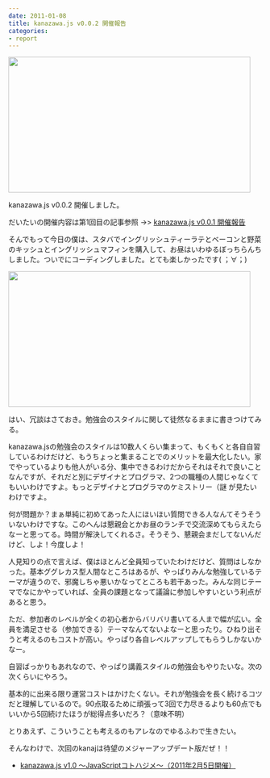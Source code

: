 ```yaml
---
date: 2011-01-08
title: kanazawa.js v0.0.2 開催報告
categories:
- report
---
```

<img class="fig" title="stb" src="/static/blog/2011/01/stb.jpg" alt="" width="480" height="269" />

kanazawa.js v0.0.2 開催しました。

だいたいの開催内容は第1回目の記事参照 -&gt;&gt; <a href="http://t32k.me/mol/2010/12/kanazawa-js-v001/">kanazawa.js v0.0.1 開催報告</a>

そんでもって今日の僕は、スタバでイングリッシュティーラテとベーコンと野菜のキッシュとイングリッシュマフィンを購入して、お昼はいわゆるぼっちらんちしました。ついでにコーディングしました。とても楽しかったです( ；∀；)

<!--more-->

<img class="fig" title="lunch" src="/static/blog/2011/01/lunch.jpg" alt="" width="480" height="269" />

はい、冗談はさておき。勉強会のスタイルに関して徒然なるままに書きつけてみる。

kanazawa.jsの勉強会のスタイルは10数人くらい集まって、もくもくと各自自習しているわけだけど、もうちょっと集まることでのメリットを最大化したい。家でやっているよりも他人がいる分、集中できるわけだからそれはそれで良いことなんですが、それだと別にデザイナとプログラマ、2つの職種の人間じゃなくてもいいわけですよ。もっとデザイナとプログラマのケミストリー（謎 が見たいわけですよ。

何が問題か？まぁ単純に初めてあった人にほいほい質問できる人なんてそうそういないわけですな。このへんは懇親会とかお昼のランチで交流深めてもらえたらなーと思ってる。時間が解決してくれるさ。そうそう、懇親会まだしてないんだけど、しよ！今度しよ！

人見知りの点で言えば、僕はほとんど全員知っていたわけだけど、質問はしなかった。基本ググレカス型人間なところはあるが、やっぱりみんな勉強しているテーマが違うので、邪魔しちゃ悪いかなってところも若干あった。みんな同じテーマでなにかやっていれば、全員の課題となって議論に参加しやすいという利点があると思う。

ただ、参加者のレベルが全くの初心者からバリバリ書いてる人まで幅が広い。全員を満足させる（参加できる）テーマなんてないよなーと思ったり。ひねり出そうと考えるのもコストが高い。やっぱり各自レベルアップしてもらうしかないかなー。

自習ばっかりもあれなので、やっぱり講義スタイルの勉強会もやりたいな。次の次くらいにやろう。

基本的に出来る限り運営コストはかけたくない。それが勉強会を長く続けるコツだと理解しているので。90点取るために頑張って3回で力尽きるよりも60点でもいいから5回続けたほうが総得点多いだろ？（意味不明）

とりあえず、こういうことも考えるのもアレなのでゆるふわで生きたい。

そんなわけで、次回のkanajは待望のメジャーアップデート版だぜ！！
<ul>
	<li><a href="http://kanazawajs.tumblr.com/v1-0/">kanazawa.js v1.0 〜JavaScriptコトハジメ〜（2011年2月5日開催）</a></li>
</ul>

